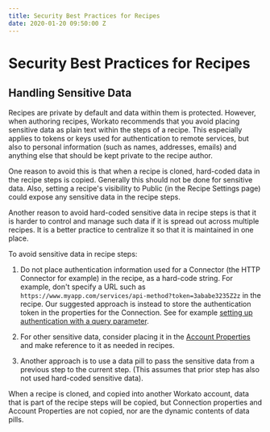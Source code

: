 ```yaml
---
title: Security Best Practices for Recipes
date: 2020-01-20 09:50:00 Z
---
```


# Security Best Practices for Recipes

## Handling Sensitive Data

Recipes are private by default and data
within them is protected. However, when authoring recipes, Workato
recommends that you avoid placing sensitive data as plain text within
the steps of a recipe. This especially applies to tokens or keys used
for authentication to remote services, but also to personal
information (such as names, addresses, emails) and anything else that
should be kept private to the recipe author.

One reason to avoid this is that when a recipe is cloned, hard-coded
data in the recipe steps is copied. Generally this should not be done
for sensitive data. Also, setting a recipe's visibility to Public (in
the Recipe Settings page) could expose any sensitive data in the recipe
steps.

Another reason to avoid hard-coded sensitive data in recipe steps is
that it is harder to control and manage such data if it is spread out
across multiple recipes. It is a better practice to centralize it so
that it is maintained in one place.

To avoid sensitive data in recipe steps:

1. Do not place authentication information used for a Connector (the HTTP Connector for example) in the recipe, as a hard-code string. For example, don't specify a URL such as `https://www.myapp.com/services/api-method?token=3ababe3235Z2z` in the recipe. Our suggested approach is instead to store the authentication token in the properties for the Connection. See for example [setting up authentication with a query parameter](/developing-connectors/http/connection-setup.md#authentication-type-query-params).

2. For other sensitive data, consider placing it in the [Account Properties](https://docs.workato.com/features/account-properties.md) and make reference to it as needed in recipes.

3. Another approach is to use a data pill to pass the sensitive data from a previous step to the current step. (This assumes that prior step has also not used hard-coded sensitive data).

When a recipe is cloned, and copied into another Workato account, data that is part of the recipe steps will be copied, but Connection properties and Account Properties are not copied, nor are the dynamic contents of data pills. 

